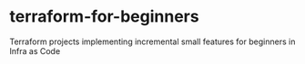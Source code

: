 # terraform-for-beginners
Terraform projects implementing incremental small features for beginners in Infra as Code
